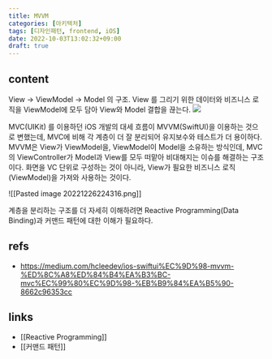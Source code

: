 ```yaml
---
title: MVVM
categories: [아키텍처]
tags: [디자인패턴, frontend, iOS]
date: 2022-10-03T13:02:32+09:00
draft: true
---
```


## content
View -> ViewModel -> Model 의 구조. 
View 를 그리기 위한 데이터와 비즈니스 로직을 ViewModel에 모두 담아 View와 Model 결합을 끊는다.
![](https://img1.daumcdn.net/thumb/R1280x0/?scode=mtistory2&fname=https%3A%2F%2Fblog.kakaocdn.net%2Fdn%2FCiXz0%2FbtqBQ1iMiVT%2FstaXr7UO95opKgXEU01EY0%2Fimg.png)



MVC(UIKit) 를 이용하던 iOS 개발의 대세 흐름이 MVVM(SwiftUI)을 이용하는 것으로 변했는데, MVC에 비해 각 계층이 더 잘 분리되어 유지보수와 테스트가 더 용이하다. MVVM은 View가 ViewModel을, ViewModel이 Model을 소유하는 방식인데, MVC의 ViewController가 Model과 View를 모두 떠맡아 비대해지는 이슈를 해결하는 구조이다. 화면을 VC 단위로 구성하는 것이 아니라, View가 필요한 비즈니스 로직(ViewModel)을 가져와 사용하는 것이다.

![[Pasted image 20221226224316.png]]

계층을 분리하는 구조를 더 자세히 이해하려면 Reactive Programming(Data Binding)과 커맨드 패턴에 대한 이해가 필요하다. 


## refs
- https://medium.com/hcleedev/ios-swiftui%EC%9D%98-mvvm-%ED%8C%A8%ED%84%B4%EA%B3%BC-mvc%EC%99%80%EC%9D%98-%EB%B9%84%EA%B5%90-8662c96353cc


## links
- [[Reactive Programming]]
- [[커맨드 패턴]]
